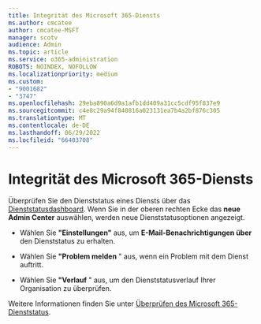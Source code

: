 ```yaml
---
title: Integrität des Microsoft 365-Diensts
ms.author: cmcatee
author: cmcatee-MSFT
manager: scotv
audience: Admin
ms.topic: article
ms.service: o365-administration
ROBOTS: NOINDEX, NOFOLLOW
ms.localizationpriority: medium
ms.custom:
- "9001682"
- "3747"
ms.openlocfilehash: 29eba890a6d9a1afb1dd409a31cc5cdf95f837e9
ms.sourcegitcommit: c4e8c29a94f840816a023131ea7b4a2bf876c305
ms.translationtype: MT
ms.contentlocale: de-DE
ms.lasthandoff: 06/29/2022
ms.locfileid: "66403708"
---
```

# <a name="microsoft-365-service-health"></a>Integrität des Microsoft 365-Diensts


Überprüfen Sie den Dienststatus eines Diensts über das [Dienststatusdashboard](https://admin.microsoft.com/Adminportal/Home?source=applauncher#/servicehealth). Wenn Sie in der oberen rechten Ecke das **neue Admin Center** auswählen, werden neue Dienststatusoptionen angezeigt.

- Wählen Sie **"Einstellungen"** aus, um **E-Mail-Benachrichtigungen über** den Dienststatus zu erhalten.

- Wählen Sie **"Problem melden** " aus, wenn ein Problem mit dem Dienst auftritt.

- Wählen Sie **"Verlauf** " aus, um den Dienststatusverlauf Ihrer Organisation zu überprüfen. 

Weitere Informationen finden Sie unter [Überprüfen des Microsoft 365-Dienststatus](https://docs.microsoft.com/office365/enterprise/view-service-health). 